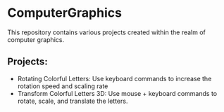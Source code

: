 # ComputerGraphics
This repository contains various projects created within the realm of computer graphics. 

## Projects:
- Rotating Colorful Letters: Use keyboard commands to increase the rotation speed and scaling rate
- Transform Colorful Letters 3D: Use mouse + keyboard commands to rotate, scale, and translate the letters.
